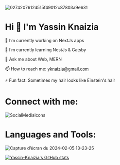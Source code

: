 ![0274207612d515f49012c87803a9e631](https://github.com/Yassine-Knaizia/Yassine-Knaizia/assets/66827202/8389382a-e601-413d-b366-9f2e4deef989)

# **Hi 👋 I'm Yassin Knaizia**

🔭 I’m currently working on NextJs apps

🌱 I’m currently learning NestJs & Gatsby

💬 Ask me about Web, MERN

📫 How to reach me: yknaizia@gmail.com

⚡ Fun fact: Sometimes my hair looks like Einstein's hair 

# **Connect with me:**

![SocialMediaIcons](https://github.com/Yassine-Knaizia/Yassine-Knaizia/assets/66827202/b15d232a-ef66-4a85-8057-67255708cf98)

# **Languages and Tools:**

![Capture d’écran du 2024-02-05 13-23-25](https://github.com/Yassine-Knaizia/Yassine-Knaizia/assets/66827202/0edbfbb4-3187-42c9-a7f1-9b9441429c26)

[![Yassin-Knaizia's GitHub stats](https://github-readme-stats.vercel.app/api?username=Yassin-Knaizia)](https://github.com/Yassin-Knaizia/github-readme-stats)



